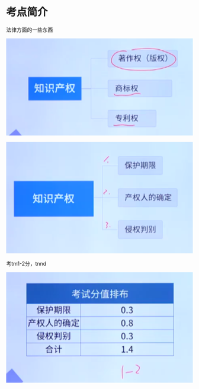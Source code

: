 # 考点简介

法律方面的一些东西

![image-20220505180605300](知识产权.assets/image-20220505180605300.png)

![image-20220505180615210](知识产权.assets/image-20220505180615210.png)

考tm1-2分，tnnd

![image-20220505180632989](知识产权.assets/image-20220505180632989.png)